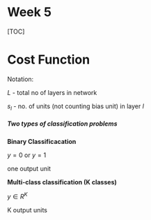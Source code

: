 # Week 5

[TOC]

# Cost Function

Notation:

$L$ - total no of layers in network

$s_l$ - no. of units (not counting bias unit) in layer $l$

##### Two types of classification problems

**Binary Classificacation**

$y=0$ or $y=1$

one output unit

**Multi-class classification (K classes)**

$y \in R^K$

K output units

